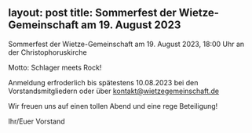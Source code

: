 layout: post
title: Sommerfest der Wietze-Gemeinschaft am 19. August 2023 
---
Sommerfest der Wietze-Gemeinschaft am 19. August 2023, 18:00 Uhr an der Christophoruskirche

Motto: Schlager meets Rock!

Anmeldung erfroderlich bis spätestens 10.08.2023 bei den Vorstandsmitgliedern oder über kontakt@wietzegemeinschaft.de

Wir freuen uns auf einen tollen Abend und eine rege Beteiligung!

Ihr/Euer Vorstand
